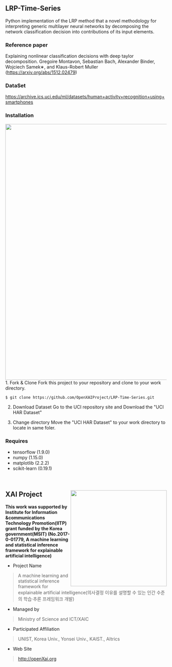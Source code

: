 ## LRP-Time-Series 

Python implementation of the LRP method that a novel methodology for interpreting generic multilayer neural networks by decomposing the network classification decision into contributions of its input elements.

### Reference paper 
Explaining nonlinear classification decisions with deep taylor decomposition. Gregoire Montavon, Sebastian Bach, Alexander Binder, Wojciech Samek∗, and Klaus-Robert Muller (https://arxiv.org/abs/1512.02479)

### DataSet
https://archive.ics.uci.edu/ml/datasets/human+activity+recognition+using+smartphones

### Installation
<img src="https://github.com/OpenXAIProject/LRP-Time-Series/blob/master/howtorun.gif"  width="800">
1. Fork & Clone
 Fork this project to your repository and clone to your work directory.
 
 ``` $ git clone https://github.com/OpenXAIProject/LRP-Time-Series.git ```
 
2. Download Dataset
 Go to the UCI repository site and Download the "UCI HAR Dataset" 
 
3. Change directory
 Move the "UCI HAR Dataset" to your work directory to locate in same foler.
 
### Requires 
+ tensorflow (1.9.0)
+ numpy (1.15.0)
+ matplotlib (2.2.2)
+ scikit-learn (0.19.1)

<br /> 

## XAI Project  <img align="right" src="http://xai.unist.ac.kr/static/img/logos/XAIC_logo.png" width=300px>

**This work was supported by Institute for Information &communications​ Technology Promotion(IITP) grant funded by the Korea government(MSIT) (No.2017-0-01779, A machine learning and statistical inference framework for explainable artificial intelligence)**

+ Project Name
> A machine learning and statistical inference framework for explainable artificial intelligence(의사결정 이유를 설명할 수 있는 인간 수준의 학습·추론 프레임워크 개발)

+ Managed by
> Ministry of Science and ICT/XAIC

+ Participated Affiliation
> UNIST, Korea Univ., Yonsei Univ., KAIST., AItrics

+ Web Site
> <http://openXai.org>

